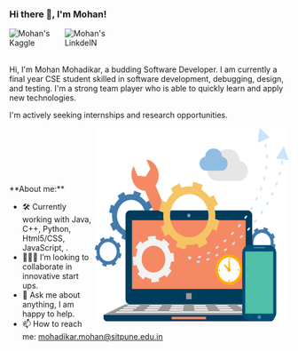 ### Hi there 👋, I'm Mohan!

<a href="https://www.kaggle.com/androsstrk">
  <img align="left" alt="Mohan's Kaggle" height="40px" width="100px" src="https://upload.wikimedia.org/wikipedia/commons/7/7c/Kaggle_logo.png" />
</a>
<a href="https://www.linkedin.com/in/mohan-mohadikar-84a911187/">
  <img align="left" alt="Mohan's LinkdeIN" width="80px" src="https://www.iconfinder.com/data/icons/popular-social-media-flat/48/Popular_Social_Media-22-512.png" />
</a>

<br />
<br />
<br />

Hi, I'm Mohan Mohadikar, a budding Software Developer. I am currently a final year CSE student skilled in software development, debugging, design, and testing. I'm a strong team player who is able to quickly learn and apply new technologies.

I'm actively seeking internships and research opportunities.

  
  <img align="right" height="350" width="350" alt="" src="https://raw.githubusercontent.com/mohanmohadikar/mohanmohadikar/main/image.png" />
  <br>
  <br>
  <br>
  <br>
  <br>
  <br>
**About me:**

- 🛠 Currently working with Java, C++, Python, Html5/CSS, JavaScript, .
- 👨🏻‍💻 I’m looking to collaborate in innovative start ups.
- 💬 Ask me about anything, I am happy to help.
- 📫 How to reach me: mohadikar.mohan@sitpune.edu.in

